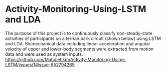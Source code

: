 # Activity-Monitoring-Using-LSTM and LDA
The purpose of this project is to continuously classify non-steady-state activities of participants on a terrian park circuit (shown below) using LSTM and LDA. Biomechanical data including linear acceleration and angular velocity of upper and lower-body segments were extracted from motion data and were used as system inputs. 
https://github.com/Mahdiehkm/Activity-Monitoring-Using-LSTM/issues/1#issue-652794265
